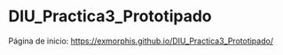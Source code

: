 # DIU_Practica3_Prototipado

Página de inicio: https://exmorphis.github.io/DIU_Practica3_Prototipado/

